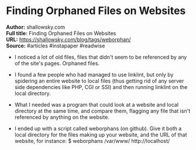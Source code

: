 # Finding Orphaned Files on Websites

**Author:** shallowsky.com  
**Full title:** Finding Orphaned Files on Websites  
**URL:** https://shallowsky.com/blog/tags/weborphan/  
**Source:** #articles #instapaper #readwise

- I noticed a lot of old files, files that didn't seem to be referenced by any of the site's pages. Orphaned files. 
   
- I found a few people who had managed to use linklint, but only by spidering an entire website to local files (thus getting rid of any server side dependencies like PHP, CGI or SSI) and then running linklint on the local directory. 
   
- What I needed was a program that could look at a website and local directory at the same time, and compare them, flagging any file that isn't referenced by anything on the website. 
   
- I ended up with a script called weborphans (on github). Give it both a local directory for the files making up your website, and the URL of that website, for instance:
  $ weborphans /var/www/ http://localhost/ 
   
